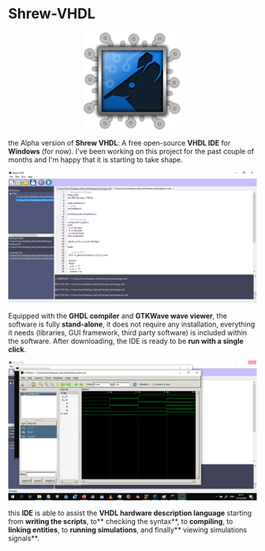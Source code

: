 # Shrew-VHDL


<p align="center">
<img src="logo.png" alt="drawing" width="200"/>
</p>

the Alpha version of **Shrew VHDL**: A free open-source **VHDL IDE** for **Windows** (for now). I've been working on this project for the past couple of months and I'm happy that it is starting to take shape.

<p align="center">
<img src="screenshot_01.png" alt="drawing" width="700"/>
</p>

Equipped with the **GHDL compiler** and **GTKWave wave viewer**, the software is fully **stand-alone**, it does not require any installation, everything it needs (libraries, GUI framework, third party software) is included within the software. After downloading, the IDE is ready to be **run with a single click**.

<p align="center">
<img src="screenshot_02.png" alt="drawing" width="700"/>
</p>

this **IDE** is able to assist the **VHDL hardware description language** starting from **writing the scripts**, to** checking the syntax**, to **compiling**, to **linking entities**, to **running simulations**, and finally** viewing simulations signals**.
